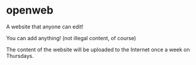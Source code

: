 # openweb
A website that anyone can edit!

You can add anything! (not illegal content, of course) 

The content of the website will be uploaded to the Internet once a week on Thursdays.
